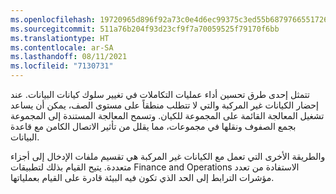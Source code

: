 ```yaml
---
ms.openlocfilehash: 19720965d896f92a73c0e4d6ec99375c3ed55b6879766551726b7b100c89b109
ms.sourcegitcommit: 511a76b204f93d23cf9f7a70059525f79170f6bb
ms.translationtype: HT
ms.contentlocale: ar-SA
ms.lasthandoff: 08/11/2021
ms.locfileid: "7130731"
---
```

تتمثل إحدى طرق تحسين أداء عمليات التكاملات في تغيير سلوك كيانات البيانات. عند إحضار الكيانات غير المركبة والتي لا تتطلب منطقاً على مستوى الصف، يمكن أن يساعد تشغيل المعالجة القائمة على المجموعة للكيان. وتسمح المعالجة المستندة إلى المجموعة بجمع الصفوف ونقلها في مجموعات، مما يقلل من تأثير الاتصال الكامن مع قاعدة البيانات.

والطريقة الأخرى التي تعمل مع الكيانات غير المركبة هي تقسيم ملفات الإدخال إلى أجزاء متعددة. يتيح القيام بذلك لتطبيقات Finance and Operations الاستفادة من تعدد مؤشرات الترابط إلى الحد الذي تكون فيه البيئة قادرة على القيام بعملياتها. 
